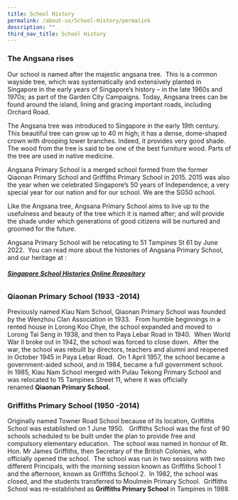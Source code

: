 ```yaml
---
title: School History
permalink: /about-us/School-History/permalink
description: ""
third_nav_title: School History
---
```

### The Angsana rises

Our school is named after the majestic angsana tree.  This is a common wayside tree, which was systematically and extensively planted in Singapore in the early years of Singapore’s history – in the late 1960s and 1970s; as part of the Garden City Campaigns. Today, Angsana trees can be found around the island, lining and gracing important roads, including Orchard Road.

The Angsana tree was introduced to Singapore in the early 19th century. This beautiful tree can grow up to 40 m high; it has a dense, dome-shaped crown with drooping lower branches. Indeed, it provides very good shade. The wood from the tree is said to be one of the best furniture wood. Parts of the tree are used in native medicine.

Angsana Primary School is a merged school formed from the former Qiaonan Primary School and Griffiths Primary School in 2015. 2015 was also the year when we celebrated Singapore’s 50 years of Independence, a very special year for our nation and for our school. We are the SG50 school.

Like the Angsana tree, Angsana Primary School aims to live up to the usefulness and beauty of the tree which it is named after; and will provide the shade under which generations of good citizens will be nurtured and groomed for the future.

Angsana Primary School will be relocating to 51 Tampines St 61 by June 2022.  You can read more about the histories of Angsana Primary School, and our heritage at :  
######  **[Singapore School Histories Online Repository](https://academyofsingaporeteachers.moe.edu.sg/moehc/school-histories)** 

### 

### **Qiaonan Primary School (1933 -2014)**

Previously named Kiau Nam School, Qiaonan Primary School was founded by the Wenzhou Clan Association in 1933.   From humble beginnings in a rented house in Lorong Koo Chye, the school expanded and moved to Lorong Tai Seng in 1938, and then to Paya Lebar Road in 1940.  When World War II broke out in 1942, the school was forced to close down.  After the war, the school was rebuilt by directors, teachers and alumni and reopened in October 1945 in Paya Lebar Road.  On 1 April 1957, the school became a government-aided school, and in 1984, became a full government school.  In 1985, Kiau Nam School merged with Pulau Tekong Primary School and was relocated to 15 Tampines Street 11, where it was officially renamed **Qiaonan Primary School.**

### **Griffiths Primary School (1950 -2014)**

Originally named Towner Road School because of its location, Griffiths School was established on 1 June 1950.   Griffiths School was the first of 90 schools scheduled to be built under the plan to provide free and compulsory elementary education.  The school was named in honour of Rt. Hon. Mr James Griffiths, then Secretary of the British Colonies, who officially opened the school.  The school was run in two sessions with two different Principals, with the morning session known as Griffiths School 1 and the afternoon, known as Griffiths School 2.  In 1982, the school was closed, and the students transferred to Moulmein Primary School.  Griffiths School was re-established as **Griffiths Primary School** in Tampines in 1988.
